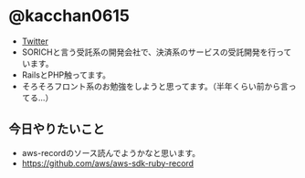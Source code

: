 # @kacchan0615

- [Twitter](https://twitter.com/kacchan0615)
- SORICHと言う受託系の開発会社で、決済系のサービスの受託開発を行っています。
- RailsとPHP触ってます。
- そろそろフロント系のお勉強をしようと思ってます。（半年くらい前から言ってる…）

 ## 今日やりたいこと

- aws-recordのソース読んでようかなと思います。
- https://github.com/aws/aws-sdk-ruby-record

